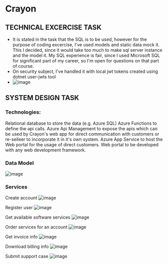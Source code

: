 # Crayon

## TECHNICAL EXCERCISE TASK
- It is stated in the task that the SQL is to be used, however for the purpose of coding excercise, I've used models and static data mock it. This I decided, since it would take too much to make sql server instance and the model it. My SQL experience is fair, since I used Microsoft SQL for significant part of my career, so I'm open for questions on that part of course.
- On security subject, I've handled it with local jwt tokens created using dotnet user-jwts tool
- ![image](https://github.com/user-attachments/assets/6645a8dc-faa1-4df8-a1c1-79b068c65800)


## SYSTEM DESIGN TASK

### Technologies:
Relational database to store the data (e.g. Azure SQL)
Azure Functions to define the api calls.
Azure Api Management to expose the apis which can be used by Crayon's web app for direct communication with customers or re-selleer to incorporate it in it's own system.
Azure App Service to host the Web portal for the usage of direct customers. Web portal to be developed with any web development framework. 

### Data Model
![image](https://github.com/user-attachments/assets/e5dadf99-0c7f-4b75-8329-e4b5eb2584a1)

### Services

Create account
![image](https://github.com/user-attachments/assets/563ca670-febd-4095-8a81-a14ac781b5f8)

Register user
![image](https://github.com/user-attachments/assets/21513871-da18-4222-8e45-d88de809e9cd)

Get available software services
![image](https://github.com/user-attachments/assets/91475751-925e-4926-9841-9255f4a5fd04)

Order services for an account
![image](https://github.com/user-attachments/assets/c62176d5-bcd2-499b-b972-48af47e969de)

Get invoice info
![image](https://github.com/user-attachments/assets/f7abce0c-42c5-4da1-91f9-e01801100dd3)

Download billing info
![image](https://github.com/user-attachments/assets/b8308484-bae4-47a4-a356-4aa9d4c02b0b)

Submit support case
![image](https://github.com/user-attachments/assets/063999d6-2387-44ac-86b5-c9bfd9fee22a)
